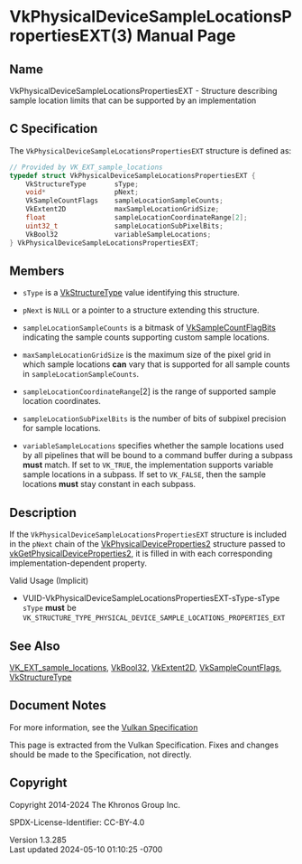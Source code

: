 # VkPhysicalDeviceSampleLocationsPropertiesEXT(3) Manual Page

## Name

VkPhysicalDeviceSampleLocationsPropertiesEXT - Structure describing
sample location limits that can be supported by an implementation



## <a href="#_c_specification" class="anchor"></a>C Specification

The `VkPhysicalDeviceSampleLocationsPropertiesEXT` structure is defined
as:

``` c
// Provided by VK_EXT_sample_locations
typedef struct VkPhysicalDeviceSampleLocationsPropertiesEXT {
    VkStructureType       sType;
    void*                 pNext;
    VkSampleCountFlags    sampleLocationSampleCounts;
    VkExtent2D            maxSampleLocationGridSize;
    float                 sampleLocationCoordinateRange[2];
    uint32_t              sampleLocationSubPixelBits;
    VkBool32              variableSampleLocations;
} VkPhysicalDeviceSampleLocationsPropertiesEXT;
```

## <a href="#_members" class="anchor"></a>Members

- `sType` is a [VkStructureType](https://registry.khronos.org/vulkan/specs/1.3-extensions/man/html/VkStructureType.html) value identifying
  this structure.

- `pNext` is `NULL` or a pointer to a structure extending this
  structure.

- <span id="limits-sampleLocationSampleCounts"></span>
  `sampleLocationSampleCounts` is a bitmask of
  [VkSampleCountFlagBits](https://registry.khronos.org/vulkan/specs/1.3-extensions/man/html/VkSampleCountFlagBits.html) indicating the
  sample counts supporting custom sample locations.

- <span id="limits-maxSampleLocationGridSize"></span>
  `maxSampleLocationGridSize` is the maximum size of the pixel grid in
  which sample locations **can** vary that is supported for all sample
  counts in `sampleLocationSampleCounts`.

- <span id="limits-sampleLocationCoordinateRange"></span>
  `sampleLocationCoordinateRange`\[2\] is the range of supported sample
  location coordinates.

- <span id="limits-sampleLocationSubPixelBits"></span>
  `sampleLocationSubPixelBits` is the number of bits of subpixel
  precision for sample locations.

- <span id="limits-variableSampleLocations"></span>
  `variableSampleLocations` specifies whether the sample locations used
  by all pipelines that will be bound to a command buffer during a
  subpass **must** match. If set to `VK_TRUE`, the implementation
  supports variable sample locations in a subpass. If set to `VK_FALSE`,
  then the sample locations **must** stay constant in each subpass.

## <a href="#_description" class="anchor"></a>Description

If the `VkPhysicalDeviceSampleLocationsPropertiesEXT` structure is
included in the `pNext` chain of the
[VkPhysicalDeviceProperties2](https://registry.khronos.org/vulkan/specs/1.3-extensions/man/html/VkPhysicalDeviceProperties2.html)
structure passed to
[vkGetPhysicalDeviceProperties2](https://registry.khronos.org/vulkan/specs/1.3-extensions/man/html/vkGetPhysicalDeviceProperties2.html),
it is filled in with each corresponding implementation-dependent
property.

Valid Usage (Implicit)

- <a href="#VUID-VkPhysicalDeviceSampleLocationsPropertiesEXT-sType-sType"
  id="VUID-VkPhysicalDeviceSampleLocationsPropertiesEXT-sType-sType"></a>
  VUID-VkPhysicalDeviceSampleLocationsPropertiesEXT-sType-sType  
  `sType` **must** be
  `VK_STRUCTURE_TYPE_PHYSICAL_DEVICE_SAMPLE_LOCATIONS_PROPERTIES_EXT`

## <a href="#_see_also" class="anchor"></a>See Also

[VK_EXT_sample_locations](https://registry.khronos.org/vulkan/specs/1.3-extensions/man/html/VK_EXT_sample_locations.html),
[VkBool32](https://registry.khronos.org/vulkan/specs/1.3-extensions/man/html/VkBool32.html), [VkExtent2D](https://registry.khronos.org/vulkan/specs/1.3-extensions/man/html/VkExtent2D.html),
[VkSampleCountFlags](https://registry.khronos.org/vulkan/specs/1.3-extensions/man/html/VkSampleCountFlags.html),
[VkStructureType](https://registry.khronos.org/vulkan/specs/1.3-extensions/man/html/VkStructureType.html)

## <a href="#_document_notes" class="anchor"></a>Document Notes

For more information, see the <a
href="https://registry.khronos.org/vulkan/specs/1.3-extensions/html/vkspec.html#VkPhysicalDeviceSampleLocationsPropertiesEXT"
target="_blank" rel="noopener">Vulkan Specification</a>

This page is extracted from the Vulkan Specification. Fixes and changes
should be made to the Specification, not directly.

## <a href="#_copyright" class="anchor"></a>Copyright

Copyright 2014-2024 The Khronos Group Inc.

SPDX-License-Identifier: CC-BY-4.0

Version 1.3.285  
Last updated 2024-05-10 01:10:25 -0700
